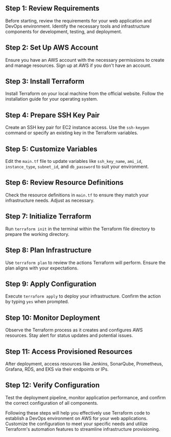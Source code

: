 ## Step 1: Review Requirements
Before starting, review the requirements for your web application and DevOps environment. Identify the necessary tools and infrastructure components for development, testing, and deployment.

## Step 2: Set Up AWS Account
Ensure you have an AWS account with the necessary permissions to create and manage resources. Sign up at AWS if you don't have an account.

## Step 3: Install Terraform
Install Terraform on your local machine from the official website. Follow the installation guide for your operating system.

## Step 4: Prepare SSH Key Pair
Create an SSH key pair for EC2 instance access. Use the `ssh-keygen` command or specify an existing key in the Terraform variables.

## Step 5: Customize Variables
Edit the `main.tf` file to update variables like `ssh_key_name`, `ami_id`, `instance_type`, `subnet_id`, and `db_password` to suit your environment.

## Step 6: Review Resource Definitions
Check the resource definitions in `main.tf` to ensure they match your infrastructure needs. Adjust as necessary.

## Step 7: Initialize Terraform
Run `terraform init` in the terminal within the Terraform file directory to prepare the working directory.

## Step 8: Plan Infrastructure
Use `terraform plan` to review the actions Terraform will perform. Ensure the plan aligns with your expectations.

## Step 9: Apply Configuration
Execute `terraform apply` to deploy your infrastructure. Confirm the action by typing `yes` when prompted.

## Step 10: Monitor Deployment
Observe the Terraform process as it creates and configures AWS resources. Stay alert for status updates and potential issues.

## Step 11: Access Provisioned Resources
After deployment, access resources like Jenkins, SonarQube, Prometheus, Grafana, RDS, and EKS via their endpoints or IPs.

## Step 12: Verify Configuration
Test the deployment pipeline, monitor application performance, and confirm the correct configuration of all components.

Following these steps will help you effectively use Terraform code to establish a DevOps environment on AWS for your web applications. Customize the configuration to meet your specific needs and utilize Terraform's automation features to streamline infrastructure provisioning.
